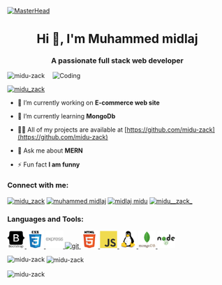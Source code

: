 [![MasterHead](https://asapkerala.gov.in/wp-content/uploads/2022/02/net.jpg)](https://asapkerala.gov.in/wp-content/uploads/2022/02/net.jpg)

<h1 align="center">Hi 👋, I'm Muhammed midlaj</h1>
<h3 align="center">A passionate full stack web developer</h3>

<img align="right" alt="Coding" width="400" src="https://miro.medium.com/v2/resize:fit:996/1*xNQKHj5vR7w9AcY_bDKYYw.gif">

<p align="left"> <img src="https://komarev.com/ghpvc/?username=midu-zack&label=Profile%20views&color=0e75b6&style=flat" alt="midu-zack" /> </p>

<p align="left"> <a href="https://twitter.com/midu_zack" target="blank"><img src="https://img.shields.io/twitter/follow/midu_zack?logo=twitter&style=for-the-badge" alt="midu_zack" /></a> </p>

- 🔭 I’m currently working on **E-commerce web site**

- 🌱 I’m currently learning **MongoDb**

- 👨‍💻 All of my projects are available at [https://github.com/midu-zack](https://github.com/midu-zack)

- 💬 Ask me about **MERN**

- ⚡ Fun fact **I am funny**

<h3 align="left">Connect with me:</h3>
<p align="left">
 
<a href="https://twitter.com/midu_zack" target="blank"><img align="center" src="https://raw.githubusercontent.com/rahuldkjain/github-profile-readme-generator/master/src/images/icons/Social/twitter.svg" alt="midu_zack" height="30" width="40" /></a>
<a href="https://linkedin.com/in/muhammed midlaj" target="blank"><img align="center" src="https://raw.githubusercontent.com/rahuldkjain/github-profile-readme-generator/master/src/images/icons/Social/linked-in-alt.svg" alt="muhammed midlaj" height="30" width="40" /></a>
<a href="https://fb.com/midlaj midu" target="blank"><img align="center" src="https://raw.githubusercontent.com/rahuldkjain/github-profile-readme-generator/master/src/images/icons/Social/facebook.svg" alt="midlaj midu" height="30" width="40" /></a>
<a href="https://instagram.com/midu__zack_" target="blank"><img align="center" src="https://raw.githubusercontent.com/rahuldkjain/github-profile-readme-generator/master/src/images/icons/Social/instagram.svg" alt="midu__zack_" height="30" width="40" /></a>
</p>

<h3 align="left">Languages and Tools:</h3>
<p align="left"> <a href="https://getbootstrap.com" target="_blank" rel="noreferrer"> <img src="https://raw.githubusercontent.com/devicons/devicon/master/icons/bootstrap/bootstrap-plain-wordmark.svg" alt="bootstrap" width="40" height="40"/> </a> <a href="https://www.w3schools.com/css/" target="_blank" rel="noreferrer"> <img src="https://raw.githubusercontent.com/devicons/devicon/master/icons/css3/css3-original-wordmark.svg" alt="css3" width="40" height="40"/> </a> <a href="https://expressjs.com" target="_blank" rel="noreferrer"> <img src="https://raw.githubusercontent.com/devicons/devicon/master/icons/express/express-original-wordmark.svg" alt="express" width="40" height="40"/> </a> <a href="https://git-scm.com/" target="_blank" rel="noreferrer"> <img src="https://www.vectorlogo.zone/logos/git-scm/git-scm-icon.svg" alt="git" width="40" height="40"/> </a> <a href="https://www.w3.org/html/" target="_blank" rel="noreferrer"> <img src="https://raw.githubusercontent.com/devicons/devicon/master/icons/html5/html5-original-wordmark.svg" alt="html5" width="40" height="40"/> </a> <a href="https://developer.mozilla.org/en-US/docs/Web/JavaScript" target="_blank" rel="noreferrer"> <img src="https://raw.githubusercontent.com/devicons/devicon/master/icons/javascript/javascript-original.svg" alt="javascript" width="40" height="40"/> </a> <a href="https://www.linux.org/" target="_blank" rel="noreferrer"> <img src="https://raw.githubusercontent.com/devicons/devicon/master/icons/linux/linux-original.svg" alt="linux" width="40" height="40"/> </a> <a href="https://www.mongodb.com/" target="_blank" rel="noreferrer"> <img src="https://raw.githubusercontent.com/devicons/devicon/master/icons/mongodb/mongodb-original-wordmark.svg" alt="mongodb" width="40" height="40"/> </a> <a href="https://nodejs.org" target="_blank" rel="noreferrer"> <img src="https://raw.githubusercontent.com/devicons/devicon/master/icons/nodejs/nodejs-original-wordmark.svg" alt="nodejs" width="40" height="40"/> </a> </p>

<p><img align="left" src="https://github-readme-stats.vercel.app/api/top-langs?username=midu-zack&show_icons=true&locale=en&layout=compact" alt="midu-zack" /></p>

<p>&nbsp;<img align="center" src="https://github-readme-stats.vercel.app/api?username=midu-zack&show_icons=true&locale=en" alt="midu-zack" /></p>

<p><img align="center" src="https://github-readme-streak-stats.herokuapp.com/?user=midu-zack&" alt="midu-zack" /></p>
